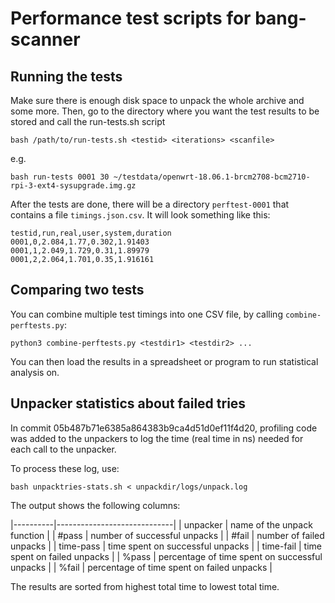 # Performance test scripts for bang-scanner

## Running the tests

Make sure there is enough disk space to unpack the whole archive and some more.
Then, go to the directory where you want the test results to be stored and call
the run-tests.sh script

```
bash /path/to/run-tests.sh <testid> <iterations> <scanfile>
```

e.g.

```
bash run-tests 0001 30 ~/testdata/openwrt-18.06.1-brcm2708-bcm2710-rpi-3-ext4-sysupgrade.img.gz
```

After the tests are done, there will be a directory `perftest-0001` that contains a file `timings.json.csv`. It will look something like this:

```
testid,run,real,user,system,duration
0001,0,2.084,1.77,0.302,1.91403
0001,1,2.049,1.729,0.31,1.89979
0001,2,2.064,1.701,0.35,1.916161
```

## Comparing two tests

You can combine multiple test timings into one CSV file, by calling `combine-perftests.py`:

```
python3 combine-perftests.py <testdir1> <testdir2> ...
```

You can then load the results in a spreadsheet or program to run statistical analysis on.


## Unpacker statistics about failed tries

In commit 05b487b71e6385a864383b9ca4d51d0ef11f4d20, profiling code was added to the unpackers to log the time (real time in ns) needed for each call to the unpacker.

To process these log, use:

```
bash unpacktries-stats.sh < unpackdir/logs/unpack.log
```

The output shows the following columns:

|----------|-----------------------------|
| unpacker | name of the unpack function |
| #pass | number of successful unpacks |
| #fail | number of failed unpacks |
| time-pass | time spent on successful unpacks |
| time-fail | time spent on failed unpacks |
| %pass | percentage of time spent on successful unpacks |
| %fail | percentage of time spent on failed unpacks |

The results are sorted from highest total time to lowest total time.

